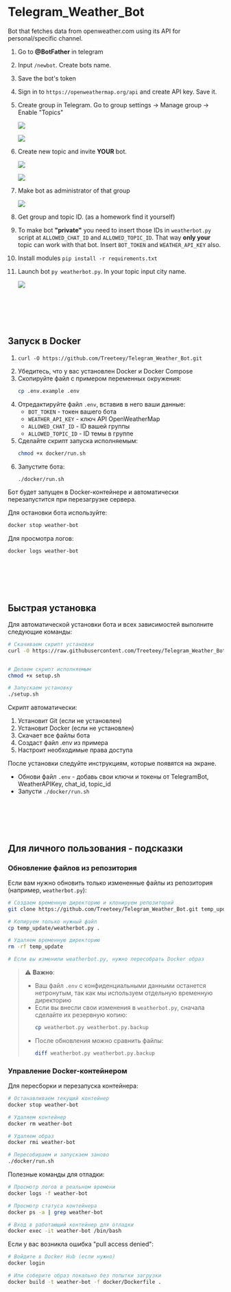 # Telegram_Weather_Bot
Bot that fetches data from openweather.com using its API for personal/specific channel.

1. Go to **@BotFather** in telegram
2. Input `/newbot`. Create bots name.
3. Save the bot's token
4. Sign in to `https://openweathermap.org/api` and create API key. Save it.
5. Create group in Telegram. Go to group settings -> Manage group -> Enable "Topics"
   
   ![](images/image_0.png)

   ![](images/image_1.png)

6. Create new topic and invite **YOUR** bot.

    ![](images/image_2.png)

    ![](images/image_3.png)

7. Make bot as administrator of that group

    ![](images/image_4.png)

8. Get group and topic ID. (as a homework find it yourself)
9. To make bot **"private"** you need to insert those IDs in `weatherbot.py` script at `ALLOWED_CHAT_ID` and `ALLOWED_TOPIC_ID`. That way **only your** topic can work with that bot. Insert `BOT_TOKEN` and `WEATHER_API_KEY`  also.
10. Install modules `pip install -r requirements.txt`
11. Launch bot `py weatherbot.py`. In your topic input city name.

    ![](images/image_5.png)

<br><br><br><br>

## Запуск в Docker

1. ``` 
   curl -O https://github.com/Treeteey/Telegram_Weather_Bot.git 
   ```
2. Убедитесь, что у вас установлен Docker и Docker Compose
3. Скопируйте файл с примером переменных окружения:
   ```bash
   cp .env.example .env
   ```
4. Отредактируйте файл `.env`, вставив в него ваши данные:
   - `BOT_TOKEN` - токен вашего бота
   - `WEATHER_API_KEY` - ключ API OpenWeatherMap
   - `ALLOWED_CHAT_ID` - ID вашей группы
   - `ALLOWED_TOPIC_ID` - ID темы в группе
5. Сделайте скрипт запуска исполняемым:
   ```bash
   chmod +x docker/run.sh
   ```
6. Запустите бота:
   ```bash
   ./docker/run.sh
   ```

Бот будет запущен в Docker-контейнере и автоматически перезапустится при перезагрузке сервера.

Для остановки бота используйте:
```bash
docker stop weather-bot
```

Для просмотра логов:
```bash
docker logs weather-bot
```
<br><br><br><br>

## Быстрая установка

Для автоматической установки бота и всех зависимостей выполните следующие команды:

```bash
# Скачиваем скрипт установки
curl -O https://raw.githubusercontent.com/Treeteey/Telegram_Weather_Bot/main/setup.sh


# Делаем скрипт исполняемым
chmod +x setup.sh

# Запускаем установку
./setup.sh
```

Скрипт автоматически:
1. Установит Git (если не установлен)
2. Установит Docker (если не установлен)
3. Скачает все файлы бота
4. Создаст файл .env из примера
5. Настроит необходимые права доступа

После установки следуйте инструкциям, которые появятся на экране.
- Обнови файл `.env` - добавь свои ключи и токены от TelegramBot, WeatherAPIKey, chat_id, topic_id
- Запусти `./docker/run.sh` 

<br><br><br><br>

## Для личного пользования - подсказки

### Обновление файлов из репозитория

Если вам нужно обновить только измененные файлы из репозитория (например, `weatherbot.py`):

```bash
# Создаем временную директорию и клонируем репозиторий
git clone https://github.com/Treeteey/Telegram_Weather_Bot.git temp_update

# Копируем только нужный файл
cp temp_update/weatherbot.py .

# Удаляем временную директорию
rm -rf temp_update

# Если вы изменили weatherbot.py, нужно пересобрать Docker образ
```

> ⚠️ **Важно**: 
> - Ваш файл `.env` с конфиденциальными данными останется нетронутым, так как мы используем отдельную временную директорию
> - Если вы внесли свои изменения в `weatherbot.py`, сначала сделайте их резервную копию:
>   ```bash
>   cp weatherbot.py weatherbot.py.backup
>   ```
> - После обновления можно сравнить файлы:
>   ```bash
>   diff weatherbot.py weatherbot.py.backup
>   ```

### Управление Docker-контейнером

Для пересборки и перезапуска контейнера:

```bash
# Останавливаем текущий контейнер
docker stop weather-bot

# Удаляем контейнер
docker rm weather-bot

# Удаляем образ
docker rmi weather-bot

# Пересобираем и запускаем заново
./docker/run.sh
```

Полезные команды для отладки:
```bash
# Просмотр логов в реальном времени
docker logs -f weather-bot

# Просмотр статуса контейнера
docker ps -a | grep weather-bot

# Вход в работающий контейнер для отладки
docker exec -it weather-bot /bin/bash
```

Если у вас возникла ошибка "pull access denied":
```bash
# Войдите в Docker Hub (если нужно)
docker login

# Или соберите образ локально без попытки загрузки
docker build -t weather-bot -f docker/Dockerfile .
```
